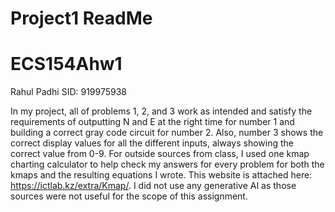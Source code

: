 # Project1 ReadMe
# ECS154Ahw1
Rahul Padhi 
SID: 919975938

In my project, all of problems 1, 2, and 3 work as intended and satisfy the requirements of outputting N and E at the right time for number 1 and building a correct gray code circuit for number 2. Also, number 3 shows the correct display values for all the different inputs, always showing the correct value from 0-9. For outside sources from class, I used one kmap charting calculator to help check my answers for every problem for both the kmaps and the resulting equations I wrote. This website is attached here: https://ictlab.kz/extra/Kmap/. I did not use any generative AI as those sources were not useful for the scope of this assignment. 

